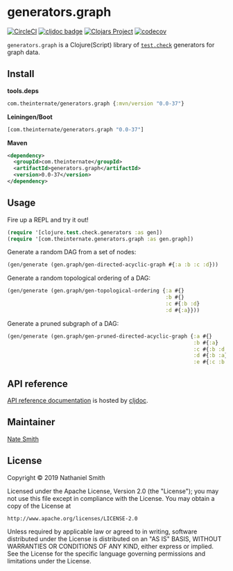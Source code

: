 # generators.graph

[![CircleCI](https://circleci.com/gh/nwjsmith/generators.graph.svg?style=svg)](https://circleci.com/gh/nwjsmith/generators.graph) [![cljdoc badge](https://cljdoc.org/badge/com.theinternate/generators.graph)](https://cljdoc.org/d/com.theinternate/generators.graph) [![Clojars Project](https://img.shields.io/clojars/v/com.theinternate/generators.graph.svg)](https://clojars.org/com.theinternate/generators.graph) [![codecov](https://codecov.io/gh/nwjsmith/generators.graph/branch/master/graph/badge.svg)](https://codecov.io/gh/nwjsmith/generators.graph)

`generators.graph` is a Clojure(Script) library of [`test.check`](https://github.com/clojure/test.check) generators for graph data.

## Install

**tools.deps**

```clojure
com.theinternate/generators.graph {:mvn/version "0.0-37"}
```

**Leiningen/Boot**

```clojure
[com.theinternate/generators.graph "0.0-37"]
```

**Maven**

```xml
<dependency>
  <groupId>com.theinternate</groupId>
  <artifactId>generators.graph</artifactId>
  <version>0.0-37</version>
</dependency>
```

## Usage

Fire up a REPL and try it out!

```clojure
(require '[clojure.test.check.generators :as gen])
(require '[com.theinternate.generators.graph :as gen.graph])
```

Generate a random DAG from a set of nodes:

```clojure
(gen/generate (gen.graph/gen-directed-acyclic-graph #{:a :b :c :d}))
```

Generate a random topological ordering of a DAG:

```clojure
(gen/generate (gen.graph/gen-topological-ordering {:a #{}
                                                   :b #{}
                                                   :c #{:b :d}
                                                   :d #{:a}}))
```

Generate a pruned subgraph of a DAG:

```clojure
(gen/generate (gen.graph/gen-pruned-directed-acyclic-graph {:a #{}
                                                            :b #{:a}
                                                            :c #{:b :d :a}
                                                            :d #{:b :a}
                                                            :e #{:c :b :a}}))
```

## API reference

[API reference documentation](https://cljdoc.org/d/com.theinternate/generators.graph/CURRENT) is hosted by [cljdoc](https://cljdoc.org).

## Maintainer

[Nate Smith](http://theinternate.com)

## License

Copyright © 2019 Nathaniel Smith

Licensed under the Apache License, Version 2.0 (the "License"); you may not use this file except in compliance with the License. You may obtain a copy of the License at

```
http://www.apache.org/licenses/LICENSE-2.0
```

Unless required by applicable law or agreed to in writing, software distributed under the License is distributed on an "AS IS" BASIS, WITHOUT WARRANTIES OR CONDITIONS OF ANY KIND, either express or implied. See the License for the specific language governing permissions and limitations under the License.
